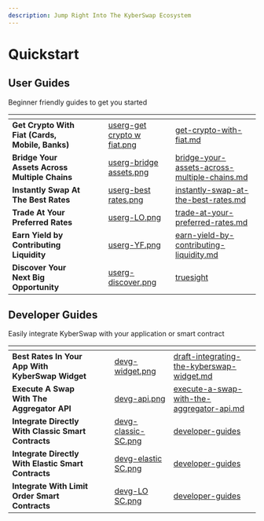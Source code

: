 ```yaml
---
description: Jump Right Into The KyberSwap Ecosystem
---
```


# Quickstart

## User Guides

Beginner friendly guides to get you started

<table data-view="cards"><thead><tr><th></th><th data-hidden></th><th data-hidden></th><th data-hidden data-card-cover data-type="files"></th><th data-hidden data-card-target data-type="content-ref"></th></tr></thead><tbody><tr><td><strong>Get Crypto With Fiat (Cards, Mobile, Banks)</strong></td><td></td><td></td><td><a href="../../.gitbook/assets/userg-get crypto w fiat.png">userg-get crypto w fiat.png</a></td><td><a href="../../kyberswap-solutions/kyberswap-interface/user-guides/get-crypto-with-fiat.md">get-crypto-with-fiat.md</a></td></tr><tr><td><strong>Bridge Your Assets Across Multiple Chains</strong></td><td></td><td></td><td><a href="../../.gitbook/assets/userg-bridge assets.png">userg-bridge assets.png</a></td><td><a href="../../kyberswap-solutions/kyberswap-interface/user-guides/bridge-your-assets-across-multiple-chains.md">bridge-your-assets-across-multiple-chains.md</a></td></tr><tr><td><strong>Instantly Swap At The Best Rates</strong></td><td></td><td></td><td><a href="../../.gitbook/assets/userg-best rates.png">userg-best rates.png</a></td><td><a href="../../kyberswap-solutions/kyberswap-interface/user-guides/instantly-swap-at-the-best-rates.md">instantly-swap-at-the-best-rates.md</a></td></tr><tr><td><strong>Trade At Your Preferred Rates</strong></td><td></td><td></td><td><a href="../../.gitbook/assets/userg-LO.png">userg-LO.png</a></td><td><a href="../../kyberswap-solutions/kyberswap-interface/user-guides/trade-at-your-preferred-rates.md">trade-at-your-preferred-rates.md</a></td></tr><tr><td><strong>Earn Yield by Contributing Liquidity</strong></td><td></td><td></td><td><a href="../../.gitbook/assets/userg-YF.png">userg-YF.png</a></td><td><a href="../../kyberswap-solutions/kyberswap-interface/user-guides/earn-yield-by-contributing-liquidity.md">earn-yield-by-contributing-liquidity.md</a></td></tr><tr><td><strong>Discover Your Next Big Opportunity</strong></td><td></td><td></td><td><a href="../../.gitbook/assets/userg-discover.png">userg-discover.png</a></td><td><a href="../../kyberswap-solutions/truesight/">truesight</a></td></tr></tbody></table>

## Developer Guides

Easily integrate KyberSwap with your application or smart contract

<table data-view="cards"><thead><tr><th></th><th data-hidden></th><th data-hidden></th><th data-hidden data-card-cover data-type="files"></th><th data-hidden data-card-target data-type="content-ref"></th></tr></thead><tbody><tr><td><strong>Best Rates In Your App With KyberSwap Widget</strong></td><td></td><td></td><td><a href="../../.gitbook/assets/devg-widget.png">devg-widget.png</a></td><td><a href="../../kyberswap-solutions/kyberswap-widget/developer-guides/draft-integrating-the-kyberswap-widget.md">draft-integrating-the-kyberswap-widget.md</a></td></tr><tr><td><strong>Execute A Swap With The Aggregator API</strong></td><td></td><td></td><td><a href="../../.gitbook/assets/devg-api.png">devg-api.png</a></td><td><a href="../../kyberswap-solutions/kyberswap-aggregator/developer-guides/execute-a-swap-with-the-aggregator-api.md">execute-a-swap-with-the-aggregator-api.md</a></td></tr><tr><td><strong>Integrate Directly With Classic Smart Contracts</strong></td><td></td><td></td><td><a href="../../.gitbook/assets/devg-classic-SC.png">devg-classic-SC.png</a></td><td><a href="../../liquidity-solutions/kyberswap-classic/developer-guides/">developer-guides</a></td></tr><tr><td><strong>Integrate Directly With Elastic Smart Contracts</strong></td><td></td><td></td><td><a href="../../.gitbook/assets/devg-elastic SC.png">devg-elastic SC.png</a></td><td><a href="../../liquidity-solutions/kyberswap-elastic/developer-guides/">developer-guides</a></td></tr><tr><td><strong>Integrate With Limit Order Smart Contracts</strong></td><td></td><td></td><td><a href="../../.gitbook/assets/devg-LO SC.png">devg-LO SC.png</a></td><td><a href="../../kyberswap-solutions/limit-order/developer-guides/">developer-guides</a></td></tr></tbody></table>

